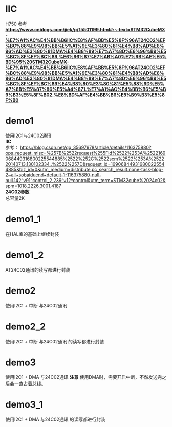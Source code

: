 # IIC
H750
参考  
 **https://www.cnblogs.com/jiek/p/15501199.html#:~:text=STM32CubeMX-%E7%A1%AC%E4%BB%B6IIC%E8%AF%BB%E5%8F%96AT24C02%EF%BC%88%E9%98%BB%E5%A1%9E%E3%80%81%E4%B8%AD%E6%96%AD%E3%80%81DMA%E4%B8%89%E7%A7%8D%E6%96%B9%E5%BC%8F%EF%BC%89,%E6%96%87%E7%AB%A0%E7%9B%AE%E5%BD%95%20STM32CubeMX-%E7%A1%AC%E4%BB%B6IIC%E8%AF%BB%E5%8F%96AT24C02%EF%BC%88%E9%98%BB%E5%A1%9E%E3%80%81%E4%B8%AD%E6%96%AD%E3%80%81DMA%E4%B8%89%E7%A7%8D%E6%96%B9%E5%BC%8F%EF%BC%89%E4%B8%80%E3%80%81%E5%88%9D%E5%A7%8B%E5%87%86%E5%A4%871.%E7%A1%AC%E4%BB%B6%E5%B9%B3%E5%8F%B02.%E8%BD%AF%E4%BB%B6%E5%B9%B3%E5%8F%B0**
# demo1
使用I2C1与24C02通讯  
**IIC**  
参考：
https://blog.csdn.net/qq_35697978/article/details/116375880?ops_request_misc=%257B%2522request%255Fid%2522%253A%2522169068449316800225544885%2522%252C%2522scm%2522%253A%252220140713.130102334..%2522%257D&request_id=169068449316800225544885&biz_id=0&utm_medium=distribute.pc_search_result.none-task-blog-2~all~sobaiduend~default-1-116375880-null-null.142^v91^control_2,239^v12^control&utm_term=STM32cube%2024c02&spm=1018.2226.3001.4187  
**24C02参数**  
总容量2K 

# demo1_1
在HAL库的基础上继续封装   

# demo1_2
AT24C02通讯的读写都进行封装  

# demo2
使用I2C1 + 中断 与24C02通讯   

# demo2_2
使用I2C1 + 中断 与24C02通讯 的读写都进行封装  

# demo3
使用I2C1 + DMA 与24C02通讯
**注意**
使用DMA时，需要开启中断，不然发送完之后会一直占着总线。

# demo3_1
使用I2C1 + DMA 与24C02通讯 的读写都进行封装  
